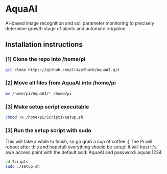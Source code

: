 # AquaAI
AI-based image recognition and soil parameter monitoring to precisely determine growth stage of plants and automate irrigation

## Installation instructions

### [1] Clone the repo into /home/pi
``` bash
git clone https://github.com/Cr4zySh4rk/AquaAI.git
```

### [2] Move all files from AquaAI into /home/pi
``` bash
mv /home/pi/AquaAI/* /home/pi
```
### [3] Make setup script executable
``` bash
chmod +x /home/pi/Scripts/setup.sh
```

### [3] Run the setup script with sudo
This will take a while to finish, so go grab a cup of coffee :)
The Pi will reboot after this and hopefull everything should be setup!
It will host it's own access point with the default ssid: AquaAI and password: aquaai1234
``` bash
cd Scripts
sudo ./setup.sh
```
